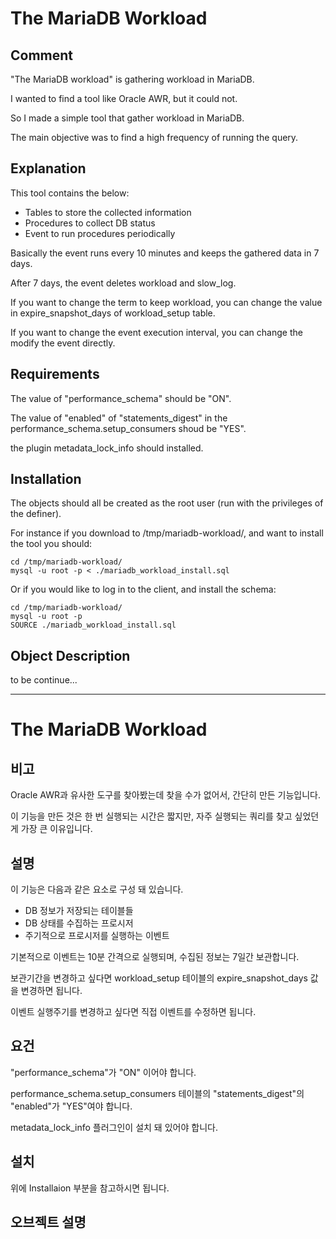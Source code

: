 # The MariaDB Workload

## Comment

"The MariaDB workload" is gathering workload in MariaDB.

I wanted to find a tool like Oracle AWR, but it could not.

So I made a simple tool that gather workload in MariaDB.

The main objective was to find a high frequency of running the query.

## Explanation

This tool contains the below:
- Tables to store the collected information
- Procedures to collect DB status
- Event to run procedures periodically

Basically the event runs every 10 minutes and keeps the gathered data in 7 days.

After 7 days, the event deletes workload and slow_log.

If you want to change the term to keep workload, you can change the value in expire_snapshot_days of workload_setup table.

If you want to change the event execution interval, you can change the modify the event directly.

## Requirements

The value of "performance_schema" should be "ON".

The value of "enabled" of "statements_digest" in the performance_schema.setup_consumers shoud be "YES".

the plugin metadata_lock_info should installed.

## Installation

The objects should all be created as the root user (run with the privileges of the definer).


For instance if you download to /tmp/mariadb-workload/, and want to install the tool you should:

```
cd /tmp/mariadb-workload/
mysql -u root -p < ./mariadb_workload_install.sql
```

Or if you would like to log in to the client, and install the schema:

```
cd /tmp/mariadb-workload/
mysql -u root -p
SOURCE ./mariadb_workload_install.sql
```

## Object Description

to be continue...

-------

# The MariaDB Workload

## 비고

Oracle AWR과 유사한 도구를 찾아봤는데 찾을 수가 없어서, 간단히 만든 기능입니다.

이 기능을 만든 것은 한 번 실행되는 시간은 짧지만, 자주 실행되는 쿼리를 찾고 싶었던 게 가장 큰 이유입니다.

## 설명

이 기능은 다음과 같은 요소로 구성 돼 있습니다.


- DB 정보가 저장되는 테이블들
- DB 상태를 수집하는 프로시저
- 주기적으로 프로시저를 실행하는 이벤트

기본적으로 이벤트는 10분 간격으로 실행되며, 수집된 정보는 7일간 보관합니다.

보관기간을 변경하고 싶다면 workload_setup 테이블의 expire_snapshot_days 값을 변경하면 됩니다.

이벤트 실행주기를 변경하고 싶다면 직접 이벤트를 수정하면 됩니다.

## 요건

"performance_schema"가 "ON" 이어야 합니다.

performance_schema.setup_consumers 테이블의 "statements_digest"의 "enabled"가 "YES"여야 합니다.

metadata_lock_info 플러그인이 설치 돼 있어야 합니다.

## 설치

위에 Installaion 부분을 참고하시면 됩니다.

## 오브젝트 설명
